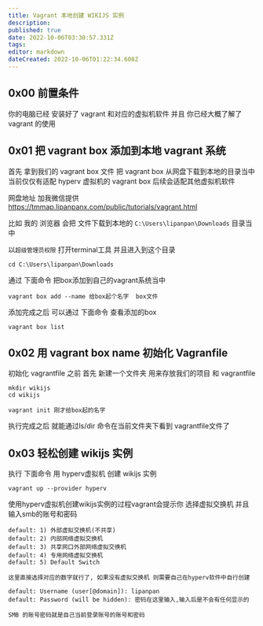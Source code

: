 ```yaml
---
title: Vagrant 本地创建 WIKIJS 实例
description: 
published: true
date: 2022-10-06T03:30:57.331Z
tags: 
editor: markdown
dateCreated: 2022-10-06T01:22:34.608Z
---
```


## 0x00 前置条件
你的电脑已经 安装好了 vagrant 和对应的虚拟机软件
并且 你已经大概了解了vagrant 的使用 


## 0x01 把 vagrant box 添加到本地 vagrant 系统

首先 拿到我们的 vagrant box 文件
把 vagrant box 从网盘下载到本地的目录当中
当前仅仅有适配 hyperv 虚拟机的 vagrant box 后续会适配其他虚拟机软件

网盘地址 加我微信提供 https://tmmap.lipanpanx.com/public/tutorials/vagrant.html 



比如 我的 浏览器 会把 文件下载到本地的 `C:\Users\lipanpan\Downloads` 目录当中

以`超级管理员权限` 打开terminal工具 并且进入到这个目录 
```
cd C:\Users\lipanpan\Downloads
```
通过 下面命令 把box添加到自己的vagrant系统当中
```
vagrant box add --name 给box起个名字  box文件
```

添加完成之后 可以通过 下面命令 查看添加的box 
```
vagrant box list
```

## 0x02 用 vagrant box name 初始化 Vagranfile
初始化 vagrantfile 之前 首先 新建一个文件夹 用来存放我们的项目 和 vagrantfile 

```
mkdir wikijs
cd wikijs

vagrant init 刚才给box起的名字
```
执行完成之后 就能通过ls/dir 命令在当前文件夹下看到 vagrantfile文件了 

## 0x03 轻松创建 wikijs 实例 

执行 下面命令 用 hyperv虚拟机 创建 wikijs 实例 

```
vagrant up --provider hyperv 
```

使用hyperv虚拟机创建wikijs实例的过程vagrant会提示你 选择虚拟交换机 并且输入smb的账号和密码

```
default: 1) 外部虚拟交换机(不共享)
default: 2) 内部网络虚拟交换机
default: 3) 共享网口外部网络虚拟交换机
default: 4) 专用网络虚拟交换机
default: 5) Default Switch
    
这里直接选择对应的数字就行了, 如果没有虚拟交换机 则需要自己在hyperv软件中自行创建
```

```
default: Username (user[@domain]): lipanpan
default: Password (will be hidden): 密码在这里输入,输入后是不会有任何显示的
		
SMB 的账号密码就是自己当前登录账号的账号和密码 
```








